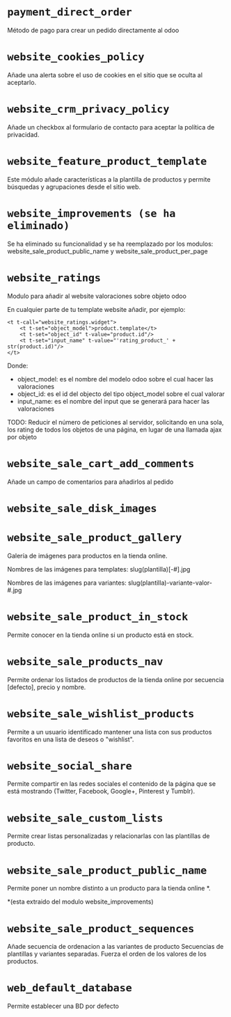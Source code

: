 ```payment_direct_order ```
====
Método de pago para crear un pedido directamente al odoo

```website_cookies_policy ```
====
Añade una alerta sobre el uso de cookies en el sitio que se oculta al aceptarlo.

```website_crm_privacy_policy ```
====
Añade un checkbox al formulario de contacto para aceptar la política de privacidad.

```website_feature_product_template ```
====
Este módulo añade características a la plantilla de productos y permite
búsquedas y agrupaciones desde el sitio web.

```website_improvements (se ha eliminado)```
====
Se ha eliminado su funcionalidad y se ha reemplazado por los modulos:
 website_sale_product_public_name y website_sale_product_per_page

```website_ratings ```
====
Modulo para añadir al website valoraciones sobre objeto odoo

En cualquier parte de tu template website añadir, por ejemplo:

```
<t t-call="website_ratings.widget">
    <t t-set="object_model">product.template</t>
    <t t-set="object_id" t-value="product.id"/>
    <t t-set="input_name" t-value="'rating_product_' + str(product.id)"/>
</t>
```

Donde:
- object_model: es el nombre del modelo odoo sobre el cual hacer las valoraciones
- object_id: es el id del objecto del tipo object_model sobre el cual valorar
- input_name: es el nombre del input que se generará para hacer las valoraciones

TODO:
Reducir el número de peticiones al servidor, solicitando en una sola, los
rating de todos los objetos de una página, en lugar de una llamada ajax por
objeto

```website_sale_cart_add_comments ```
====
Añade un campo de comentarios para añadirlos al pedido

```website_sale_disk_images ```
====


```website_sale_product_gallery ```
====
Galería de imágenes para productos en la tienda online.

Nombres de las imágenes para templates:
    slug(plantilla)[-#].jpg

Nombres de las imágenes para variantes:
    slug(plantilla)-variante-valor-#.jpg

```website_sale_product_in_stock ```
====
Permite conocer en la tienda online si un producto está en stock.

```website_sale_products_nav ```
====
Permite ordenar los listados de productos de la tienda online por secuencia [defecto], precio y nombre.

```website_sale_wishlist_products ```
====
Permite a un usuario identificado mantener una lista con sus productos favoritos en una lista de deseos o "wishlist".

```website_social_share ```
====
Permite compartir en las redes sociales el contenido de la página que se está mostrando (Twitter, Facebook, Google+, Pinterest y Tumblr).

```website_sale_custom_lists ```
====
Permite crear listas personalizadas y relacionarlas con las plantillas de producto.

```website_sale_product_public_name ```
====
Permite poner un nombre distinto a un producto para la tienda online *.

*(esta extraido del modulo website_improvements)

```website_sale_product_sequences ```
====
Añade secuencia de ordenacion a las variantes de producto
Secuencias de plantillas y variantes separadas.
Fuerza el orden de los valores de los productos.

```web_default_database ```
====
Permite establecer una BD por defecto
